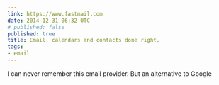 ```yaml
---
link: https://www.fastmail.com
date: 2014-12-31 06:32 UTC
# published: false
published: true
title: Email, calendars and contacts done right.
tags:
- email
---
```


I can never remember this email provider. But an alternative to Google
